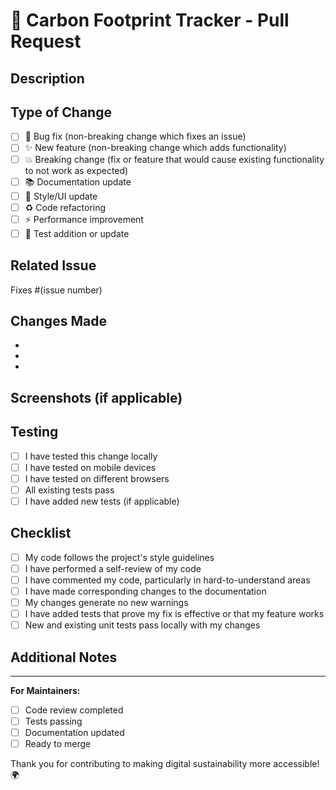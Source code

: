 # 🌱 Carbon Footprint Tracker - Pull Request

## Description
<!-- Provide a brief description of the changes in this PR -->

## Type of Change
<!-- Please check the relevant option -->
- [ ] 🐛 Bug fix (non-breaking change which fixes an issue)
- [ ] ✨ New feature (non-breaking change which adds functionality)
- [ ] 💥 Breaking change (fix or feature that would cause existing functionality to not work as expected)
- [ ] 📚 Documentation update
- [ ] 🎨 Style/UI update
- [ ] ♻️ Code refactoring
- [ ] ⚡ Performance improvement
- [ ] 🧪 Test addition or update

## Related Issue
<!-- Please link to the issue this PR addresses -->
Fixes #(issue number)

## Changes Made
<!-- Describe the changes you made -->
- 
- 
- 

## Screenshots (if applicable)
<!-- Add screenshots to help explain your changes -->

## Testing
<!-- Describe how you tested your changes -->
- [ ] I have tested this change locally
- [ ] I have tested on mobile devices
- [ ] I have tested on different browsers
- [ ] All existing tests pass
- [ ] I have added new tests (if applicable)

## Checklist
<!-- Please check all that apply -->
- [ ] My code follows the project's style guidelines
- [ ] I have performed a self-review of my code
- [ ] I have commented my code, particularly in hard-to-understand areas
- [ ] I have made corresponding changes to the documentation
- [ ] My changes generate no new warnings
- [ ] I have added tests that prove my fix is effective or that my feature works
- [ ] New and existing unit tests pass locally with my changes

## Additional Notes
<!-- Any additional information or context about this PR -->

---

**For Maintainers:**
- [ ] Code review completed
- [ ] Tests passing
- [ ] Documentation updated
- [ ] Ready to merge

Thank you for contributing to making digital sustainability more accessible! 🌍